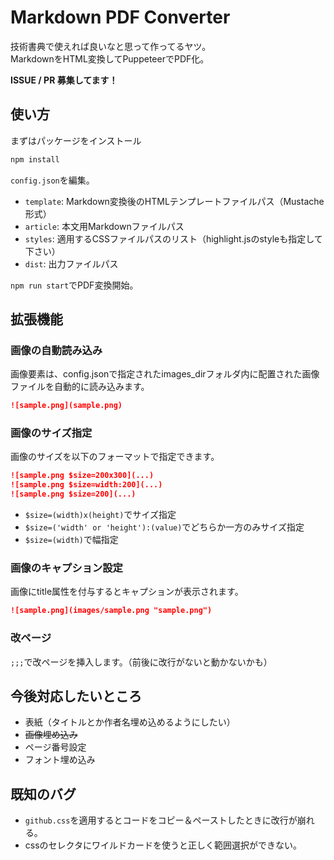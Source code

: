# Markdown PDF Converter

技術書典で使えれば良いなと思って作ってるヤツ。  
MarkdownをHTML変換してPuppeteerでPDF化。  

**ISSUE / PR 募集してます！**

## 使い方

まずはパッケージをインストール

```bash
npm install
```

`config.json`を編集。

- `template`: Markdown変換後のHTMLテンプレートファイルパス（Mustache形式）
- `article`: 本文用Markdownファイルパス
- `styles`: 適用するCSSファイルパスのリスト（highlight.jsのstyleも指定して下さい）
- `dist`: 出力ファイルパス

`npm run start`でPDF変換開始。

## 拡張機能

### 画像の自動読み込み

画像要素は、config.jsonで指定されたimages_dirフォルダ内に配置された画像ファイルを自動的に読み込みます。

```md
![sample.png](sample.png)
```

### 画像のサイズ指定

画像のサイズを以下のフォーマットで指定できます。

```md
![sample.png $size=200x300](...)
![sample.png $size=width:200](...)
![sample.png $size=200](...)
```

+ `$size=(width)x(height)`でサイズ指定
+ `$size=('width' or 'height'):(value)`でどちらか一方のみサイズ指定
+ `$size=(width)`で幅指定

### 画像のキャプション設定

画像にtitle属性を付与するとキャプションが表示されます。

```md
![sample.png](images/sample.png "sample.png")
```

### 改ページ

`;;;`で改ページを挿入します。（前後に改行がないと動かないかも）

## 今後対応したいところ

- 表紙（タイトルとか作者名埋め込めるようにしたい）
- ~~画像埋め込み~~
- ページ番号設定
- フォント埋め込み

## 既知のバグ

- `github.css`を適用するとコードをコピー＆ペーストしたときに改行が崩れる。
- cssのセレクタにワイルドカードを使うと正しく範囲選択ができない。
